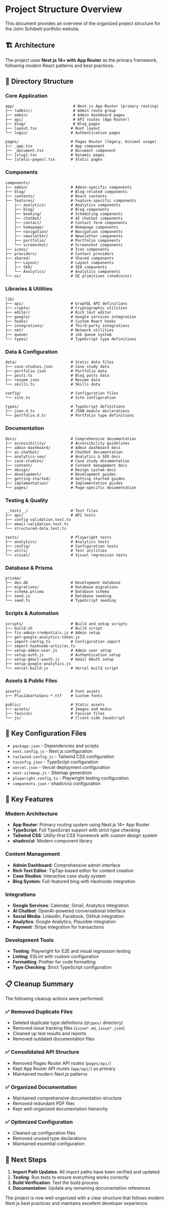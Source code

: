 # Project Structure Overview

This document provides an overview of the organized project structure for the John Schibelli portfolio website.

## 🏗️ Architecture

The project uses **Next.js 14+ with App Router** as the primary framework, following modern React patterns and best practices.

## 📁 Directory Structure

### Core Application
```
app/                          # Next.js App Router (primary routing)
├── (admin)/                  # Admin route group
├── admin/                    # Admin dashboard pages
├── api/                      # API routes (App Router)
├── blog/                     # Blog pages
├── layout.tsx               # Root layout
└── login/                   # Authentication pages

pages/                       # Pages Router (legacy, minimal usage)
├── _app.tsx                 # App component
├── _document.tsx            # Document component
├── [slug].tsx               # Dynamic pages
└── [static-pages].tsx       # Static pages
```

### Components
```
components/
├── admin/                   # Admin-specific components
├── blog/                    # Blog-related components
├── contexts/                # React contexts
├── features/                # Feature-specific components
│   ├── analytics/           # Analytics components
│   ├── blog/                # Blog components
│   ├── booking/             # Scheduling components
│   ├── chatbot/             # AI chatbot components
│   ├── contact/             # Contact form components
│   ├── homepage/            # Homepage components
│   ├── navigation/          # Navigation components
│   ├── newsletter/          # Newsletter components
│   ├── portfolio/           # Portfolio components
│   └── screenshot/          # Screenshot components
├── icons/                   # Icon components
├── providers/               # Context providers
├── shared/                  # Shared components
│   ├── Layout/              # Layout components
│   ├── SEO/                 # SEO components
│   └── Analytics/           # Analytics components
└── ui/                      # UI primitives (shadcn/ui)
```

### Libraries & Utilities
```
lib/
├── api/                     # GraphQL API definitions
├── crypto/                  # Cryptographic utilities
├── editor/                  # Rich text editor
├── google/                  # Google services integration
├── hooks/                   # Custom React hooks
├── integrations/            # Third-party integrations
├── net/                     # Network utilities
├── queue/                   # Job queue system
└── types/                   # TypeScript type definitions
```

### Data & Configuration
```
data/                        # Static data files
├── case-studies.json        # Case study data
├── portfolio.json           # Portfolio data
├── posts.ts                 # Blog posts data
├── resume.json              # Resume data
└── skills.ts                # Skills data

config/                      # Configuration files
└── site.ts                  # Site configuration

types/                       # TypeScript definitions
├── json.d.ts                # JSON module declarations
└── portfolio.d.ts           # Portfolio type definitions
```

### Documentation
```
docs/                        # Comprehensive documentation
├── accessibility/           # Accessibility guidelines
├── admin-dashboard/         # Admin dashboard docs
├── ai-chatbot/              # Chatbot documentation
├── analytics-seo/           # Analytics & SEO docs
├── case-studies/            # Case study documentation
├── content/                 # Content management docs
├── design/                  # Design system docs
├── development/             # Development guides
├── getting-started/         # Getting started guides
├── implementation/          # Implementation guides
└── pages/                   # Page-specific documentation
```

### Testing & Quality
```
__tests__/                   # Test files
├── api/                     # API tests
├── config-validation.test.ts
├── email-validation.test.ts
└── structured-data.test.ts

tests/                       # Playwright tests
├── analytics/               # Analytics tests
├── config/                  # Configuration tests
├── utils/                   # Test utilities
└── visual/                  # Visual regression tests
```

### Database & Prisma
```
prisma/
├── dev.db                   # Development database
├── migrations/              # Database migrations
├── schema.prisma            # Database schema
├── seed.js                  # Database seeding
└── seed.ts                  # TypeScript seeding
```

### Scripts & Automation
```
scripts/                     # Build and setup scripts
├── build.sh                 # Build script
├── fix-admin-credentials.js # Admin setup
├── get-google-analytics-token.js
├── import-config.ts         # Configuration import
├── import-hashnode-articles.ts
├── setup-admin-user.js      # Admin user setup
├── setup-auth.js            # Authentication setup
├── setup-gmail-oauth.js     # Gmail OAuth setup
├── setup-google-analytics.js
└── vercel-build.js          # Vercel build script
```

### Assets & Public Files
```
assets/                      # Font assets
├── PlusJakartaSans-*.ttf    # Custom fonts

public/                      # Static assets
├── assets/                  # Images and media
├── favicon/                 # Favicon files
└── js/                      # Client-side JavaScript
```

## 🔧 Key Configuration Files

- `package.json` - Dependencies and scripts
- `next.config.js` - Next.js configuration
- `tailwind.config.js` - Tailwind CSS configuration
- `tsconfig.json` - TypeScript configuration
- `vercel.json` - Vercel deployment configuration
- `next-sitemap.js` - Sitemap generation
- `playwright.config.ts` - Playwright testing configuration
- `components.json` - shadcn/ui configuration

## 🚀 Key Features

### Modern Architecture
- **App Router**: Primary routing system using Next.js 14+ App Router
- **TypeScript**: Full TypeScript support with strict type checking
- **Tailwind CSS**: Utility-first CSS framework with custom design system
- **shadcn/ui**: Modern component library

### Content Management
- **Admin Dashboard**: Comprehensive admin interface
- **Rich Text Editor**: TipTap-based editor for content creation
- **Case Studies**: Interactive case study system
- **Blog System**: Full-featured blog with Hashnode integration

### Integrations
- **Google Services**: Calendar, Gmail, Analytics integration
- **AI Chatbot**: OpenAI-powered conversational interface
- **Social Media**: LinkedIn, Facebook, GitHub integration
- **Analytics**: Google Analytics, Plausible integration
- **Payment**: Stripe integration for transactions

### Development Tools
- **Testing**: Playwright for E2E and visual regression testing
- **Linting**: ESLint with custom configuration
- **Formatting**: Prettier for code formatting
- **Type Checking**: Strict TypeScript configuration

## 📋 Cleanup Summary

The following cleanup actions were performed:

### ✅ Removed Duplicate Files
- Deleted duplicate type definitions (`@types/` directory)
- Removed issue tracking files (`issue*.md`, `issue*.json`)
- Cleaned up test results and reports
- Removed outdated documentation files

### ✅ Consolidated API Structure
- Removed Pages Router API routes (`pages/api/`)
- Kept App Router API routes (`app/api/`) as primary
- Maintained modern Next.js patterns

### ✅ Organized Documentation
- Maintained comprehensive documentation structure
- Removed redundant PDF files
- Kept well-organized documentation hierarchy

### ✅ Optimized Configuration
- Cleaned up configuration files
- Removed unused type declarations
- Maintained essential configuration

## 🎯 Next Steps

1. **Import Path Updates**: All import paths have been verified and updated
2. **Testing**: Run tests to ensure everything works correctly
3. **Build Verification**: Test the build process
4. **Documentation**: Update any remaining documentation references

The project is now well-organized with a clear structure that follows modern Next.js best practices and maintains excellent developer experience.
